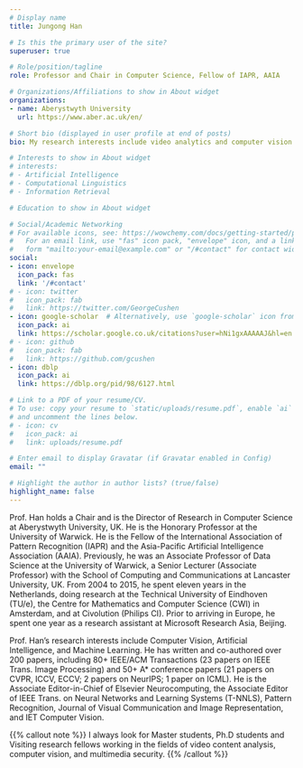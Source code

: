```yaml
---
# Display name
title: Jungong Han

# Is this the primary user of the site?
superuser: true

# Role/position/tagline
role: Professor and Chair in Computer Science, Fellow of IAPR, AAIA

# Organizations/Affiliations to show in About widget
organizations:
- name: Aberystwyth University
  url: https://www.aber.ac.uk/en/

# Short bio (displayed in user profile at end of posts)
bio: My research interests include video analytics and computer vision.

# Interests to show in About widget
# interests:
# - Artificial Intelligence
# - Computational Linguistics
# - Information Retrieval

# Education to show in About widget

# Social/Academic Networking
# For available icons, see: https://wowchemy.com/docs/getting-started/page-builder/#icons
#   For an email link, use "fas" icon pack, "envelope" icon, and a link in the
#   form "mailto:your-email@example.com" or "/#contact" for contact widget.
social:
- icon: envelope
  icon_pack: fas
  link: '/#contact'
# - icon: twitter
#   icon_pack: fab
#   link: https://twitter.com/GeorgeCushen
- icon: google-scholar  # Alternatively, use `google-scholar` icon from `ai` icon pack
  icon_pack: ai
  link: https://scholar.google.co.uk/citations?user=hNi1gxAAAAAJ&hl=en
# - icon: github
#   icon_pack: fab
#   link: https://github.com/gcushen
- icon: dblp
  icon_pack: ai
  link: https://dblp.org/pid/98/6127.html

# Link to a PDF of your resume/CV.
# To use: copy your resume to `static/uploads/resume.pdf`, enable `ai` icons in `params.toml`, 
# and uncomment the lines below.
# - icon: cv
#   icon_pack: ai
#   link: uploads/resume.pdf

# Enter email to display Gravatar (if Gravatar enabled in Config)
email: ""

# Highlight the author in author lists? (true/false)
highlight_name: false
---
```


Prof. Han holds a Chair and is the Director of Research in Computer Science at Aberystwyth University, UK. He is the Honorary Professor at the University of Warwick. He is the Fellow of the International Association of Pattern Recognition (IAPR) and the Asia-Pacific Artificial Intelligence Association (AAIA). Previously, he was an Associate Professor of Data Science at the University of Warwick, a Senior Lecturer (Associate Professor) with the School of Computing and Communications at Lancaster University, UK. From 2004 to 2015, he spent eleven years in the Netherlands, doing research at the Technical University of Eindhoven (TU/e), the Centre for Mathematics and Computer Science (CWI) in Amsterdam, and at Civolution (Philips CI). Prior to arriving in Europe, he spent one year as a research assistant at Microsoft Research Asia, Beijing. 

Prof. Han’s research interests include Computer Vision, Artificial Intelligence, and Machine Learning. He has written and co-authored over 200 papers, including 80+ IEEE/ACM Transactions (23 papers on IEEE Trans. Image Processing) and 50+ A* conference papers (21 papers on CVPR, ICCV, ECCV; 2 papers on NeurIPS; 1 paper on ICML). He is the Associate Editor-in-Chief of Elsevier Neurocomputing, the Associate Editor of IEEE Trans. on Neural Networks and Learning Systems (T-NNLS),  Pattern Recognition,  Journal of Visual Communication and Image Representation, and IET Computer Vision.

{{% callout note %}}
I always look for Master students, Ph.D students and Visiting research fellows working in the fields of video content analysis, computer vision, and multimedia security.
{{% /callout %}}


